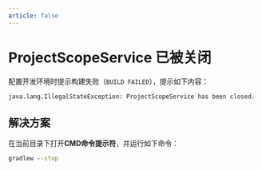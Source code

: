 ```yaml
---
article: false
---
```

# ProjectScopeService 已被关闭
配置开发环境时提示构建失败（`BUILD FAILED`），提示如下内容：
```log
java.lang.IllegalStateException: ProjectScopeService has been closed.
```

## 解决方案
在当前目录下打开**CMD命令提示符**，并运行如下命令：
```cmd
gradlew --stop
```